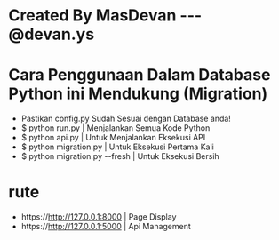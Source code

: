 # Created By MasDevan --- @devan.ys
# Cara Penggunaan Dalam Database Python ini Mendukung (Migration)
- Pastikan config.py Sudah Sesuai dengan Database anda!
- $ python run.py                     |       Menjalankan Semua Kode Python
- $ python api.py                     |       Untuk Menjalankan Eksekusi API
- $ python migration.py               |       Untuk Eksekusi Pertama Kali
- $ python migration.py --fresh       |       Untuk Eksekusi Bersih
# rute
- https://http://127.0.0.1:8000       |       Page Display
- https://http://127.0.0.1:5000       |       Api Management